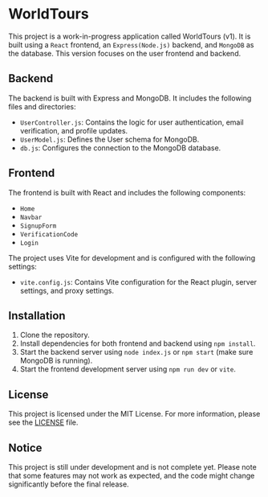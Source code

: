 # WorldTours

This project is a work-in-progress application called WorldTours (v1). It is built using a `React` frontend, an `Express(Node.js)` backend, and `MongoDB` as the database. This version focuses on the user frontend and backend.

## Backend

The backend is built with Express and MongoDB. It includes the following files and directories:

- `UserController.js`: Contains the logic for user authentication, email verification, and profile updates.
- `UserModel.js`: Defines the User schema for MongoDB.
- `db.js`: Configures the connection to the MongoDB database.

## Frontend

The frontend is built with React and includes the following components:

- `Home`
- `Navbar`
- `SignupForm`
- `VerificationCode`
- `Login`

The project uses Vite for development and is configured with the following settings:

- `vite.config.js`: Contains Vite configuration for the React plugin, server settings, and proxy settings.

## Installation

1. Clone the repository.
2. Install dependencies for both frontend and backend using `npm install`.
3. Start the backend server using `node index.js` or `npm start` (make sure MongoDB is running).
4. Start the frontend development server using `npm run dev` or `vite`.

## License

This project is licensed under the MIT License. For more information, please see the [LICENSE](LICENSE) file.

## Notice

This project is still under development and is not complete yet. Please note that some features may not work as expected, and the code might change significantly before the final release.
